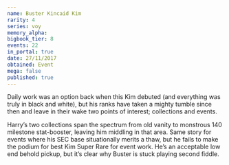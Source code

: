 ```yaml
---
name: Buster Kincaid Kim
rarity: 4
series: voy
memory_alpha:
bigbook_tier: 8
events: 22
in_portal: true
date: 27/11/2017
obtained: Event
mega: false
published: true
---
```


Daily work was an option back when this Kim debuted (and everything was truly in black and white), but his ranks have taken a mighty tumble since then and leave in their wake two points of interest; collections and events.

Harry’s two collections span the spectrum from old vanity to monstrous 140 milestone stat-booster, leaving him middling in that area. Same story for events where his SEC base situationally merits a thaw, but he fails to make the podium for best Kim Super Rare for event work. He’s an acceptable low end behold pickup, but it’s clear why Buster is stuck playing second fiddle.
